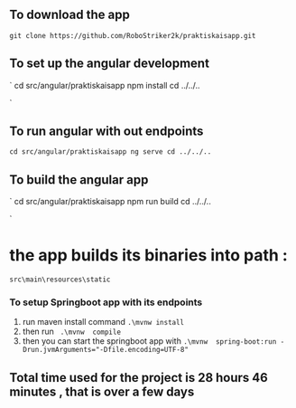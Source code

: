 ## To download the app
 `
 git clone https://github.com/RoboStriker2k/praktiskaisapp.git
`
## To set up the angular development
`
cd src/angular/praktiskaisapp
npm install
cd ../../..

`
## To run angular with out endpoints
`
cd src/angular/praktiskaisapp
ng serve
cd ../../..
`

## To build the angular app
`
cd src/angular/praktiskaisapp
npm run build
cd ../../..

`
# the app builds its binaries into path : 
`
src\main\resources\static `

### To setup Springboot app with its endpoints
1.  run maven install command
` .\mvnw install `
2. then run 
` .\mvnw  compile`
3. then you can start the springboot app with
` .\mvnw  spring-boot:run -Drun.jvmArguments="-Dfile.encoding=UTF-8" `

## Total time used for the project is   28 hours 46 minutes , that is over a few days